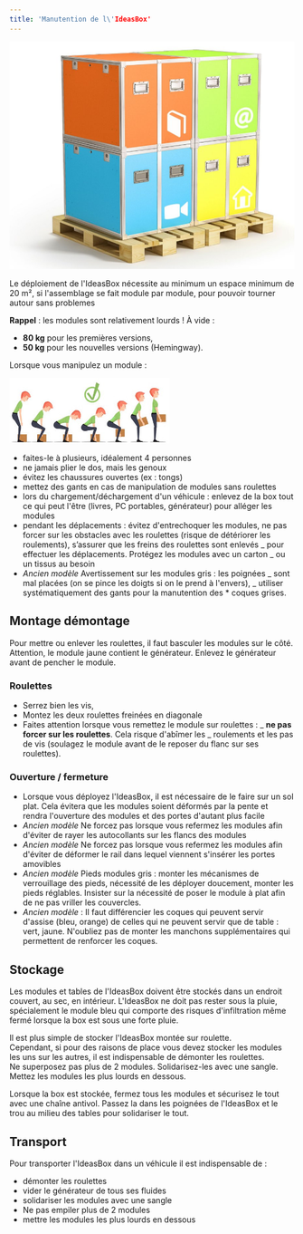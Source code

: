 ```yaml
---
title: 'Manutention de l\'IdeasBox'
---
```


![](ideasbox_palette.png)

Le déploiement de l'IdeasBox nécessite au minimum un espace minimum de 20 m², si l'assemblage se fait module par module, pour pouvoir tourner autour sans problemes

**Rappel** : les modules sont relativement lourds ! À vide :

* **80 kg** pour les premières versions,
* **50 kg** pour les nouvelles versions \(Hemingway\).

Lorsque vous manipulez un module :

![](dos-lever.jpg)

* faites-le à plusieurs, idéalement 4 personnes
* ne jamais plier le dos, mais les genoux
* évitez les chaussures ouvertes \(ex : tongs\)
* mettez des gants en cas de manipulation de modules sans roulettes
* lors du chargement/déchargement d'un véhicule : enlevez de la box tout ce qui peut l'être \(livres, PC portables, générateur\) pour alléger les modules
* pendant les déplacements : évitez d'entrechoquer les modules, ne pas forcer sur les obstacles avec les roulettes \(risque de détériorer les roulements\), s’assurer que les freins des roulettes sont enlevés  _ pour effectuer les déplacements. Protégez les modules avec un carton  _ ou un tissus au besoin
* _Ancien modèle_ Avertissement sur les modules gris : les poignées  _ sont mal placées \(on se pince les doigts si on le prend à l'envers\),  _ utiliser systématiquement des gants pour la manutention des  \* coques grises.

## Montage démontage

Pour mettre ou enlever les roulettes, il faut basculer les modules sur le côté. Attention, le module jaune contient le générateur. Enlevez le générateur avant de pencher le module.

### Roulettes

* Serrez bien les vis,
* Montez les deux roulettes freinées en diagonale
* Faites attention lorsque vous remettez le module sur roulettes :  _ **ne pas forcer sur les roulettes**. Cela risque d'abîmer les  _ roulements et les pas de vis \(soulagez le module avant de le reposer du flanc sur ses roulettes\).

### Ouverture / fermeture

* Lorsque vous déployez l'IdeasBox, il est nécessaire de le faire sur un sol plat. Cela évitera que les modules soient déformés par la  pente et rendra l'ouverture des modules et des portes d'autant plus facile
* _Ancien modèle_ Ne forcez pas lorsque vous refermez les modules afin d'éviter de rayer les autocollants sur les flancs des modules
* _Ancien modèle_ Ne forcez pas lorsque vous refermez les modules afin d'éviter de déformer le rail dans lequel viennent s'insérer les  portes amovibles 
* _Ancien modèle_ Pieds modules gris : monter les mécanismes de verrouillage des pieds, nécessité de les déployer doucement, monter les pieds réglables. Insister sur la nécessité de poser le module à plat afin de ne pas vriller les couvercles.  
* _Ancien modèle_ : Il faut différencier les coques qui peuvent servir d'assise \(bleu, orange\) de celles qui ne peuvent servir que de  table : vert, jaune. N'oubliez pas de monter les manchons supplémentaires qui permettent de renforcer les coques.

## Stockage

Les modules et tables de l'IdeasBox doivent être stockés dans un endroit couvert, au sec, en intérieur. L'IdeasBox ne doit pas rester sous la pluie, spécialement le module bleu qui comporte des risques d'infiltration même fermé lorsque la box est sous une forte pluie.

Il est plus simple de stocker l'IdeasBox montée sur roulette.  
Cependant, si pour des raisons de place vous devez stocker les modules les uns sur les autres, il est indispensable de démonter les roulettes.  
Ne superposez pas plus de 2 modules. Solidarisez-les avec une sangle.  
Mettez les modules les plus lourds en dessous.

Lorsque la box est stockée, fermez tous les modules et sécurisez le tout avec une chaîne antivol. Passez la dans les poignées de l'IdeasBox et le trou au milieu des tables pour solidariser le tout.

## Transport

Pour transporter l'IdeasBox dans un véhicule il est indispensable de :

* démonter les roulettes
* vider le générateur de tous ses fluides
* solidariser les modules avec une sangle
* Ne pas empiler plus de 2 modules
* mettre les modules les plus lourds en dessous



